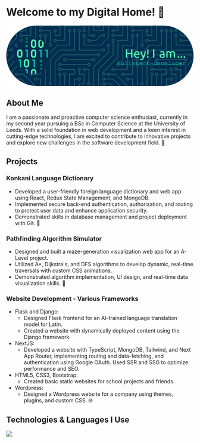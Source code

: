 <h1> Welcome to my Digital Home! 👋 </h1>

<img src="assets/github-header-image.png" alt="Banner that greets incoming guests">

<h2> About Me </h2>

<p>
  I am a passionate and proactive computer science enthusiast, currently in my second year pursuing a BSc in Computer Science at the University of Leeds. With a solid foundation in web development and a keen interest in cutting-edge technologies, I am excited to contribute to innovative projects and explore new challenges in the software development field. 🚀
</p>

<h2> Projects </h2>

<h3> Konkani Language Dictionary </h3>
<ul>
  <li>Developed a user-friendly foreign language dictionary and web app using React, Redux State Management, and MongoDB.</li>
  <li>Implemented secure back-end authentication, authorization, and routing to protect user data and enhance application security.</li>
  <li>Demonstrated skills in database management and project deployment with Git. 🚀</li>
</ul>

<h3> Pathfinding Algorithm Simulator </h3>
<ul>
  <li>Designed and built a maze-generation visualization web app for an A-Level project.</li>
  <li>Utilized A*, Dijkstra's, and DFS algorithms to develop dynamic, real-time traversals with custom CSS animations.</li>
  <li>Demonstrated algorithm implementation, UI design, and real-time data visualization skills. 🧠</li>
</ul>

<h3> Website Development - Various Frameworks </h3>
<ul>
  <li>Flask and Django:
    <ul>
      <li>Designed Flask frontend for an AI-trained language translation model for Latin.</li>
      <li>Created a website with dynamically deployed content using the Django framework.</li>
    </ul>
  </li>
  <li>NextJS:
    <ul>
      <li>Developed a website with TypeScript, MongoDB, Tailwind, and Next App Router, implementing routing and data-fetching, and authentication using Google OAuth. Used SSR and SSG to optimize performance and SEO.</li>
    </ul>
  </li>
  <li>HTML5, CSS3, Bootstrap:
    <ul>
      <li>Created basic static websites for school projects and friends.</li>
    </ul>
  </li>
  <li>Wordpress:
    <ul>
      <li>Designed a Wordpress website for a company using themes, plugins, and custom CSS. 🌐</li>
    </ul>
  </li>
</ul>

<h2> Technologies & Languages I Use </h2>

<img src="https://github-readme-stats.vercel.app/api/top-langs/?username=Cruizzer&layout=compact">
